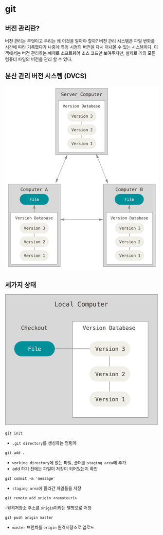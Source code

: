 # git 

## 버전 관리란?
버전 관리는 무엇이고 우리는 왜 이것을 알아야 할까?
버전 관리 시스템은 파일 변화를 시간에 따라 기록했다가 나중에 특정 시점의 버전을 다시 꺼내올 수 있는 시스템이다. 이 책에서는 버전 관리하는 예제로 소프트웨어 소스 코드만 보여주지만, 실제로 거의 모든 컴퓨터 파일의 버전을 관리 할 수 있다.

## 분산 관리 버전 시스템 (DVCS)

![git](./assets/distributed.png)

## 세가지 상태
![git](./assets/local.png)


```shell
git init
```

- `.git directory`를 생성하는 명렁어

```shell
git add .
```
- `working director`y에 있는 파일, 폴더를 `staging area`에 추가
- add 하기 전에는 파일이 저장이 되어있는지 확인

```shell
git commit -m 'message'
```

- `staging area`에 올라간 파일들을 저장

```shell
git remote add origin <remoteur1>
```
-원격저장소 주소를 `origin`이라는 별명으로 저장

```shell
git push origin master
```

- `master` 브랜치를 `origin` 원격저장소로 업로드